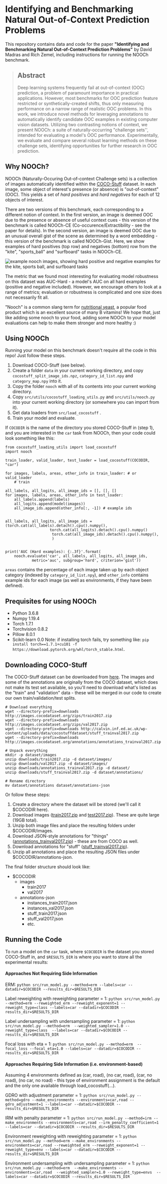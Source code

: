 # Identifying and Benchmarking Natural Out-of-Context Prediction Problems

This repository contains data and code for the paper **"Identifying and Benchmarking Natural
Out-of-Context Prediction Problems"** by David Madras and Rich Zemel, including instructions for running the NOOCh benchmark.

> ## Abstract
>  Deep learning systems frequently fail at out-of-context (OOC) prediction, a problem of paramount importance in practical applications. However, most benchmarks for OOC prediction feature restricted or synthetically-created shifts, thus only measuring performance on a narrow range of realistic OOC problems. In this work, we introduce novel methods for leveraging annotations to automatically identify candidate OOC examples in existing computer vision datasets. Utilizing two contrasting notions of context, we present NOOCh: a suite of naturally-occurring "challenge sets'', intended for evaluating a model's OOC performance. Experimentally, we evaluate and compare several robust learning methods on these challenge sets, identifying opportunities for further research in OOC prediction.

## Why NOOCh?
NOOCh (Naturally-Occuring Out-of-context Challenge sets) is a collection of images automatically identified within the [COCO-Stuff](https://github.com/nightrome/cocostuff) dataset. In each image, some object of interest's presence (or absence) is "out-of-context" (OOC). This yields a set of _hard positives_ and _hard negatives_ for each of 12 objects of interest.

There are two versions of this benchmark, each corresponding to a different notion of context. In the first version, an image is deemed OOC due to the presence or absence of useful context cues - this version of the benchmark is called NOOCh-CE (Co-occurence/Extractibility - see the paper for details). In the second version, an image is deemed OOC due to an unusual overall gist of the scene as determined by a word embedding - this version of the benchmark is called NOOCh-Gist. Here, we show examples of hard positives (top row) and negatives (bottom) row from the "kite", "sports\_ball" and "surfboard" tasks in NOOCh-CE.

![example nooch images, showing hard positive and negative examples for the kite, sports ball, and surfboard tasks](images/nooch_example_images_readme.png "Examples of hard positive and negatives from three NOOCh tasks")

The metric that we found most interesting for evaluating model robustness on this dataset was AUC-Hard - a model's AUC on all hard examples (positive and negative included). However, we encourage others to look at a range of metrics; evaluation or robustness is complicated and one size does not necessarily fit all.

"Nooch" is a common slang term for [nutritional yeast](https://en.wikipedia.org/wiki/Nutritional_yeast), a popular food product which is an excellent source of many B vitamins! We hope that, just like adding some nooch to your food, adding some NOOCh to your model evaluations can help to make them stronger and more healthy :)

 
## Using NOOCh
Running your model on this benchmark doesn't require all the code in this repo! Just follow these steps.
1. Download COCO-Stuff (see below).
2. Create a folder `data` in your current working directory, and copy `cocostuff_split_image_ids.npz`, `category_id_list.npy` and `category_map.npy` into it.
3. Copy the folder `nooch` with all of its contents into your current working directory.
4. Copy `src/utils/cocostuff_loading_utils.py` and `src/utils/nooch.py` into your current working directory (or somewhere you can import from it).
5. Get data loaders from `src/load_cocostuff` .
6. Train your model and evaluate.

If `COCODIR` is the name of the directory you stored COCO-Stuff in (step 1), and you are interested in the `car` task from NOOCh, then your code could look something like this:
```
from cocostuff_loading_utils import load_cocostuff
import nooch

train_loader, valid_loader, test_loader = load_cocostuff(COCODIR, "car")

for images, labels, areas, other_info in train_loader: # or valid_loader
	# train

all_labels, all_logits, all_image_ids = [], [], []
for images, labels, areas, other_info in test_loader:
	all_labels.append(labels)
	all_logits.append(model(images))
	all_image_ids.append(other_info[:, -1]) # example ids
	
	
all_labels, all_logits, all_image_ids = (torch.cat(all_labels).detach().cpu().numpy(),
					torch.cat(all_logits).detach().cpu().numpy()
					 torch.cat(all_image_ids).detach().cpu().numpy(), 
					 )


print('AUC (Hard examples): {:.3f}'.format(
	nooch.evaluate('car', all_labels, all_logits, all_image_ids, 
			metric='auc', subgroup='hard', criterion='gist'))
```
`areas` contains the percentage of each image taken up by each object category (indexed by `category_id_list.npy`), and `other_info` contains example ids for each image (as well as environments, if they have been defined).

## Prequisites for using NOOCh
- Python 3.6.8
- Numpy 1.19.4
- Torch 1.7.1
- Torchvision 0.8.2
- Pillow 8.0.1
- Scikit-learn 0.0
Note: if installing torch fails, try something like: `pip install torch==1.7.1+cu101 -f https://download.pytorch.org/whl/torch_stable.html`.

## Downloading COCO-Stuff
The COCO-Stuff dataset can be downloaded from [here](https://github.com/nightrome/cocostuff#downloads). The images and some of the annotations are originally from the COCO dataset, which does not make its test set available, so you'll need to download what's listed as the "train" and "validation" data - these will be merged in our code to create our own train/validation/test splits.

```
# Download everything
wget --directory-prefix=downloads http://images.cocodataset.org/zips/train2017.zip
wget --directory-prefix=downloads http://images.cocodataset.org/zips/val2017.zip
wget --directory-prefix=downloads http://calvin.inf.ed.ac.uk/wp-content/uploads/data/cocostuffdataset/stuff_trainval2017.zip
wget --directory-prefix=downloads http://images.cocodataset.org/annotations/annotations_trainval2017.zip

# Unpack everything
mkdir -p dataset/images
unzip downloads/train2017.zip -d dataset/images/
unzip downloads/val2017.zip -d dataset/images/
unzip downloads/annotations_trainval2017.zip -d dataset/
unzip downloads/stuff_trainval2017.zip -d dataset/annotations/

# Rename directory
mv dataset/annotations dataset/annotations-json
```

Or follow these steps:
1. Create a directory where the dataset will be stored (we'll call it $COCODIR here).
2. Download images ([train2017.zip](http://images.cocodataset.org/zips/train2017.zip) and [test2017.zip](http://images.cocodataset.org/zips/val2017.zip)). These are quite large (19GB total).
3. Unzip both image files and place the resulting folders under $COCODIR/images.
4. Download JSON-style annotations for "things" ([annotations_trainval2017.zip](http://images.cocodataset.org/annotations/annotations_trainval2017.zip)) - these are from COCO as well.
5. Download annotations for "stuff" ([stuff_trainval2017.zip](http://calvin.inf.ed.ac.uk/wp-content/uploads/data/cocostuffdataset/stuff_trainval2017.zip)).
6. Unzip all annotations and place the resulting JSON files under $COCODIR/annotations-json.

The final folder structure should look like:
 - $COCODIR
     * images  
         * train2017
         * val2017
     * annotations-json
         * instances_train2017.json   
         * instances_val2017.json  
         * stuff_train2017.json   
         * stuff_val2017.json  
         * etc.

## Running the Code

To run a model on the `car` task, where `$COCODIR` is the dataset you stored COCO-Stuff in, and `$RESULTS_DIR` is where you want to store all the experimental results:

#### Approaches Not Requiring Side Information
ERM:
```python src/run_model.py --method=erm --labels=car --datadir=$COCODIR --results_dir=$RESULTS_DIR```

Label reweighting with reweighting parameter = 1:
```python src/run_model.py --method=erm --reweighted_erm --reweight_exponent=1 --reweight_type=class --labels=car --datadir=$COCODIR --results_dir=$RESULTS_DIR```

Label undersampling with undersampling parameter = 1:
```python src/run_model.py --method=erm  --weighted_sampler=1.0 --reweight_type=class  --labels=car --datadir=$COCODIR --results_dir=$RESULTS_DIR```

Focal loss with eta = 1:
```python src/run_model.py --method=erm  --focal_loss --focal_eta=1.0 --labels=car --datadir=$COCODIR --results_dir=$RESULTS_DIR```


#### Approaches Requiring Side Information (i.e. environment-based)

Assuming 4 environments defined as (car, road), (no car, road), (car, no road), (no car, no road) - this type of environment assignment is the default and the only one available through load_cocostuff(...). 

GDRO with adjustment parameter = 1:
```python src/run_model.py --method=gdro --make_environments --environments=car,road --gdro_adjustment=1 --labels=car --datadir=$COCODIR --results_dir=$RESULTS_DIR```

IRM with penalty parameter = 1:
```python src/run_model.py --method=irm --make_environments --environments=car,road --irm_penalty_coefficient=1 --labels=car --datadir=$COCODIR --results_dir=$RESULTS_DIR```

Environment reweighting with reweighting parameter = 1:
```python src/run_model.py --method=erm --make_environments --environments=car,road --reweighted_erm --reweight_exponent=1 --reweight_type=env --labels=car --datadir=$COCODIR --results_dir=$RESULTS_DIR```

Environment undersampling with undersampling parameter = 1:
```python src/run_model.py --method=erm  --make_environments --environments=car,road  --weighted_sampler=1.0 --reweight_type=envs  --labels=car --datadir=$COCODIR --results_dir=$RESULTS_DIR```
